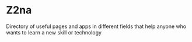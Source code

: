 Z2na
====

Directory of useful pages and apps in different fields that help anyone who wants to learn a new skill or technology
